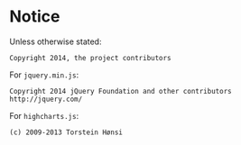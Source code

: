 # Notice

Unless otherwise stated:

```
Copyright 2014, the project contributors
```

For `jquery.min.js`:

```
Copyright 2014 jQuery Foundation and other contributors
http://jquery.com/
```

For `highcharts.js`:

```
(c) 2009-2013 Torstein Hønsi
```
